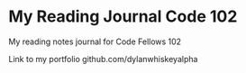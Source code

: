 # My Reading Journal Code 102
My reading notes journal for Code Fellows 102








Link to my portfolio 
github.com/dylanwhiskeyalpha
